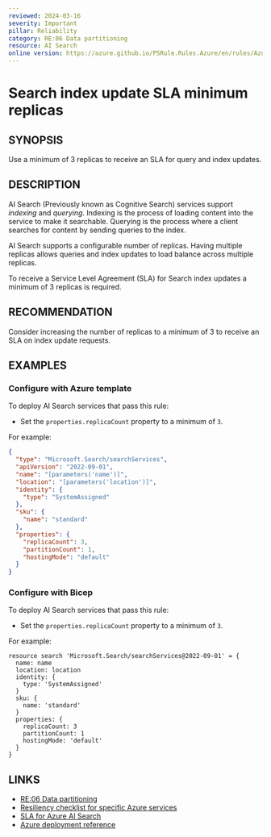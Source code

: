 ```yaml
---
reviewed: 2024-03-16
severity: Important
pillar: Reliability
category: RE:06 Data partitioning
resource: AI Search
online version: https://azure.github.io/PSRule.Rules.Azure/en/rules/Azure.Search.IndexSLA/
---
```


# Search index update SLA minimum replicas

## SYNOPSIS

Use a minimum of 3 replicas to receive an SLA for query and index updates.

## DESCRIPTION

AI Search (Previously known as Cognitive Search) services support _indexing_ and _querying_.
Indexing is the process of loading content into the service to make it searchable.
Querying is the process where a client searches for content by sending queries to the index.

AI Search supports a configurable number of replicas.
Having multiple replicas allows queries and index updates to load balance across multiple replicas.

To receive a Service Level Agreement (SLA) for Search index updates a minimum of 3 replicas is required.

## RECOMMENDATION

Consider increasing the number of replicas to a minimum of 3 to receive an SLA on index update requests.

## EXAMPLES

### Configure with Azure template

To deploy AI Search services that pass this rule:

- Set the `properties.replicaCount` property to a minimum of `3`.

For example:

```json
{
  "type": "Microsoft.Search/searchServices",
  "apiVersion": "2022-09-01",
  "name": "[parameters('name')]",
  "location": "[parameters('location')]",
  "identity": {
    "type": "SystemAssigned"
  },
  "sku": {
    "name": "standard"
  },
  "properties": {
    "replicaCount": 3,
    "partitionCount": 1,
    "hostingMode": "default"
  }
}
```

### Configure with Bicep

To deploy AI Search services that pass this rule:

- Set the `properties.replicaCount` property to a minimum of `3`.

For example:

```bicep
resource search 'Microsoft.Search/searchServices@2022-09-01' = {
  name: name
  location: location
  identity: {
    type: 'SystemAssigned'
  }
  sku: {
    name: 'standard'
  }
  properties: {
    replicaCount: 3
    partitionCount: 1
    hostingMode: 'default'
  }
}
```

<!-- external:avm avm/res/search/search-service replicaCount -->

## LINKS

- [RE:06 Data partitioning](https://learn.microsoft.com/azure/well-architected/reliability/partition-data)
- [Resiliency checklist for specific Azure services](https://learn.microsoft.com/azure/architecture/checklist/resiliency-per-service#cognitive-search)
- [SLA for Azure AI Search](https://www.microsoft.com/licensing/docs/view/Service-Level-Agreements-SLA-for-Online-Services)
- [Azure deployment reference](https://learn.microsoft.com/azure/templates/microsoft.search/searchservices)
